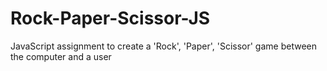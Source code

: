 # Rock-Paper-Scissor-JS
JavaScript assignment to create a 'Rock', 'Paper', 'Scissor' game between the computer and a user
